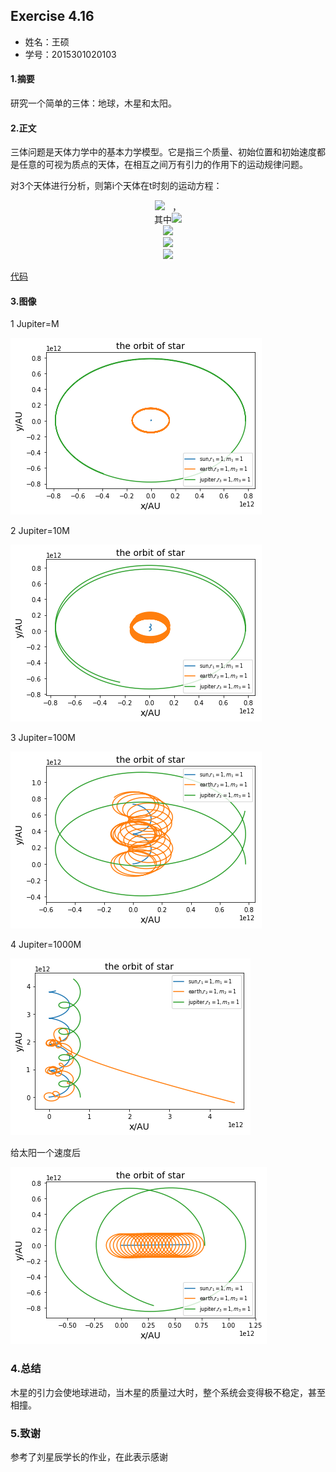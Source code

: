   ## Exercise 4.16
* 姓名：王硕
* 学号：2015301020103
#### 1.摘要
研究一个简单的三体：地球，木星和太阳。
#### 2.正文    
三体问题是天体力学中的基本力学模型。它是指三个质量、初始位置和初始速度都是任意的可视为质点的天体，在相互之间万有引力的作用下的运动规律问题。    


对3个天体进行分析，则第i个天体在t时刻的运动方程：     
<div align=center>
<img src="http://latex.codecogs.com/gif.latex?\overrightarrow{f_{i}}=\sum_{k=1}^{3}G\frac{m_{i}m_{k}}{r_{i,k}^{2}}\cdot\,\frac{\overrightarrow{n_{i,k}}}{n_{i,k}}">   ，     
</div><div align=center>
其中<img src="http://latex.codecogs.com/gif.latex?\overrightarrow{n_{i,k}}=\,\overrightarrow{n_{i,k}}=(r_{k}cos\theta\,_{k}-r_{i}cos\theta\,_{i},r_{k}sin\theta\,_{k}-r_{i}sin\theta\,_{i})">     
</div><div align=center>
<img src="http://latex.codecogs.com/gif.latex?r_{i,k}^{2}=r_{i}^{2}+r_{k}^{2}-2cos(\theta\,_{i}-\theta\,_{k})r_{i}r_{k}">     
</div><div align=center>
<img src="http://latex.codecogs.com/gif.latex?\frac{\mathrm{d}^{2}x_{i}\,}{\mathrm{d}\,t^{2}}=\overrightarrow{f_{i}}\cdot\,\overrightarrow{i}">    
</div><div align=center>
<img src="http://latex.codecogs.com/gif.latex?\frac{\mathrm{d}^{2}y_{i}\,}{\mathrm{d}\,t^{2}}=\overrightarrow{f_{i}}\cdot\,\overrightarrow{j}">    
</div>    

[代码](https://github.com/March0ns/Computional_Physics_N2015301020103/blob/master/EXERCISE/temp9.py)    

#### 3.图像   

 1 Jupiter=M    
 
![](https://github.com/March0ns/Computional_Physics_N2015301020103/blob/master/EXERCISE/F_a_9_1.png)    

 2 Jupiter=10M    
 
![](https://github.com/March0ns/Computional_Physics_N2015301020103/blob/master/EXERCISE/F_a_9_4.png)    

 3 Jupiter=100M    
 
![](https://github.com/March0ns/Computional_Physics_N2015301020103/blob/master/EXERCISE/F_a_9_2.png)    

 4 Jupiter=1000M    
 
![](https://github.com/March0ns/Computional_Physics_N2015301020103/blob/master/EXERCISE/F_a_9_3.png)   


 给太阳一个速度后    
    
![](https://github.com/March0ns/Computional_Physics_N2015301020103/blob/master/EXERCISE/F_b_9_1.png)     
 ### 4.总结
 木星的引力会使地球进动，当木星的质量过大时，整个系统会变得极不稳定，甚至相撞。
 ### 5.致谢
 参考了刘星辰学长的作业，在此表示感谢

